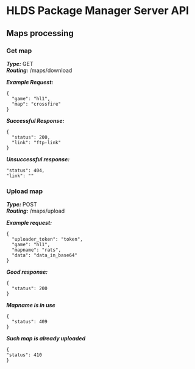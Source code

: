 # HLDS Package Manager Server API

## Maps processing

### Get map

***Type:*** GET <br>
***Routing:*** /maps/download <br>

***Example Request:*** 

```
{
  "game": "hl1",
  "map": "crossfire"
}
```

***Successful Response:***

```
{
  "status": 200,
  "link": "ftp-link"
}
```

***Unsuccessful response:***

```
"status": 404,
"link": ""
```


### Upload map

***Type:*** POST <br>
***Routing:*** /maps/upload <br>

***Example request:***

```
{
  "uploader_token": "token",
  "game": "hl1",
  "mapname": "rats",
  "data": "data_in_base64"
}
```

***Good response:***

```
{
  "status": 200
}
```

***Mapname is in use***

```
{
  "status": 409
}
```

***Such map is already uploaded***

```
{
"status": 410
}
```











